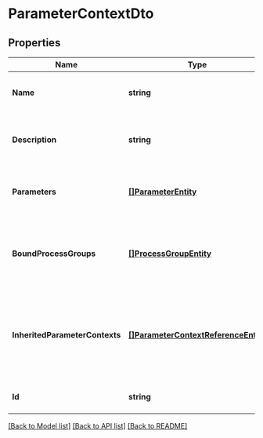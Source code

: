 # ParameterContextDto

## Properties
Name | Type | Description | Notes
------------ | ------------- | ------------- | -------------
**Name** | **string** | The Name of the Parameter Context. | [optional] [default to null]
**Description** | **string** | The Description of the Parameter Context. | [optional] [default to null]
**Parameters** | [**[]ParameterEntity**](ParameterEntity.md) | The Parameters for the Parameter Context | [required] [default to null]
**BoundProcessGroups** | [**[]ProcessGroupEntity**](ProcessGroupEntity.md) | The Process Groups that are bound to this Parameter Context | [required] [default to null]
**InheritedParameterContexts** | [**[]ParameterContextReferenceEntity**](ParameterContextReferenceEntity.md) | A list of references of Parameter Contexts from which this one inherits parameters | [required] [default to null]
**Id** | **string** | The ID the Parameter Context. | [optional] [default to null]

[[Back to Model list]](../README.md#documentation-for-models) [[Back to API list]](../README.md#documentation-for-api-endpoints) [[Back to README]](../README.md)


